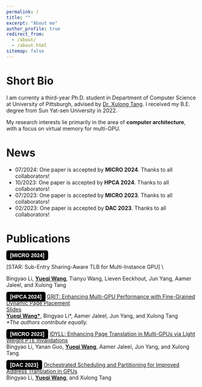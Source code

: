 ```yaml
---
permalink: /
title: ""
excerpt: "About me"
author_profile: true
redirect_from: 
  - /about/
  - /about.html
sitemap: false
---
```




Short Bio
===

I am currenty a third-year Ph.D. student  in Department of Computer Science at University of Pittsburgh, advised by [Dr. Xulong Tang](https://xzt102.github.io/). I received my B.E. degree from Sun Yat-sen University in 2022.

My research interests lie primarily in the area of **computer architecture**, with a focus on virtual memory for multi-GPU.



News
===
* 07/2024: One paper is accepted by **MICRO 2024**. Thanks to all collaborators!
* 10/2023: One paper is accepted by **HPCA 2024**. Thanks to all collaborators!
* 07/2023: One paper is accepted by **MICRO 2023**. Thanks to all collaborators!
* 02/2023: One paper is accepted by **DAC 2023**. Thanks to all collaborators!


Publications
===

<style>
    .badge {
        background-color: #7C8BE6; /* Red background */
        color: white;             /* White text */
        font-weight: bold;        /* Bold font */
        padding: 5px 10px;        /* Padding around the text */
        text-align: center;       /* Center-aligned text */
        border-radius: 5px;       /* Rounded corners */
        font-family: 'Raleway', Arial; /* Font family */
    }


    .badgeblackbg {
        background-color: black; /* Red background */
        color: white;             /* White text */
        font-weight: bold;        /* Bold font */
        padding: 5px 10px;        /* Padding around the text */
        text-align: center;       /* Center-aligned text */
        border-radius: 5px;       /* Rounded corners */
        font-family: 'Raleway', Arial; /* Font family */
    }


    .badgewobgcol {
        background-color: transparent; /* No background color */
        color: black;                  /* Black text */
        font-weight: bold;             /* Bold font */
        padding: 5px 10px;             /* Padding around the text */
        text-align: center;            /* Center-aligned text */
        border: 2px solid black;       /* Black border */
        border-radius: 5px;            /* Rounded corners */
        font-family: 'Raleway', Arial; /* Font family */
    }

    a.no-underline-link {
        text-decoration: none !important; /* Ensures the underline is removed */
    }

</style>


<span class="badgeblackbg" style="font-family: 'Raleway', Arial;">[MICRO 2024]</span> 
<!-- [STAR: Sub-Entry Sharing-Aware TLB for Multi-Instance GPU](../files/STAR_MICRO24.pdf) \ -->
<a href="../files/STAR_MICRO24.pdf" class="no-underline-link">[STAR: Sub-Entry Sharing-Aware TLB for Multi-Instance GPU]</a> \

<!-- [Slides](../files/STAR_slides.pptx) \ -->
Bingyao Li, <u><b>Yueqi Wang</b></u>, Tianyu Wang, Lieven Eeckhout, Jun Yang, Aamer Jaleel, and Xulong Tang 



<!-- <span class="badgeblackbg" style="font-family: 'Raleway', Arial; color: #7C8BE6;">[HPCA 2024]</span>  -->
<span class="badgeblackbg" style="font-family: 'Raleway', Arial;">[HPCA 2024]</span> 
[GRIT: Enhancing Multi-GPU Performance with Fine-Grained Dynamic Page Placement](../files/GRIT_HPCA24.pdf) \
[Slides](../files/GRIT_slides.pptx) \
<u><b>Yueqi Wang*</b></u>, Bingyao Li*, Aamer Jaleel, Jun Yang, and Xulong Tang \
<i>\*The authors contribute equally.</i>

<span class="badgeblackbg" style="font-family: 'Raleway', Arial;">[MICRO 2023]</span> 
[IDYLL: Enhancing Page Translation in Multi-GPUs via Light Weight PTE Invalidations](../files/MICRO2023_IDYLL.pdf) \
Bingyao Li, Yanan Guo, <u><b>Yueqi Wang</b></u>, Aamer Jaleel, Jun Yang, and Xulong Tang 


<span class="badgeblackbg" style="font-family: 'Raleway', Arial;">[DAC 2023]</span> 
[Orchestrated Scheduling and Partitioning for Improved Address Translation in GPUs](../files/DAC2023.pdf)  \
Bingyao Li, <u><b>Yueqi Wang</b></u>, and Xulong Tang



<!-- **Orchestrated Scheduling and Partitioning for Improved Address Translation in GPUs** \
Bingyao Li, **Yueqi Wang**, and Xulong Tang\
The 60th Design Automation Conference\
<span style="font-family: 'Raleway', Arial; color: #7C8BE6; font-weight: bold;">DAC 2023</span>
 -->


<!-- ctivities
===
* rua
 -->

<!-- <script>
document.write("Last modifid at: "+document.lastModified+"" )
</script>
 -->
<!-- --- -->

<!-- <a href="https://info.flagcounter.com/21GO"><img src="https://s01.flagcounter.com/map/21GO/size_s/txt_000000/border_CCCCCC/pageviews_1/viewers_0/flags_0/" alt="Flag Counter" border="0"></a> -->